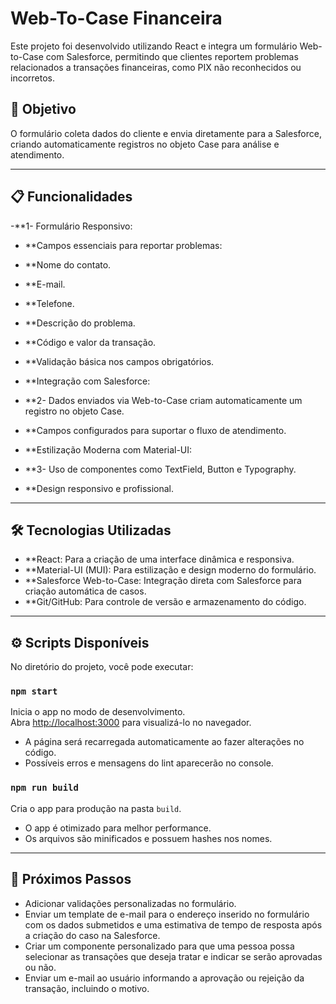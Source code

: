 # Web-To-Case Financeira

Este projeto foi desenvolvido utilizando React e integra um formulário Web-to-Case com Salesforce, permitindo que clientes reportem problemas relacionados a transações financeiras, como PIX não reconhecidos ou incorretos.

## 🎯 Objetivo

O formulário coleta dados do cliente e envia diretamente para a Salesforce, criando automaticamente registros no objeto Case para análise e atendimento.

---

## 📋 Funcionalidades

-**1- Formulário Responsivo:

- **Campos essenciais para reportar problemas:
- **Nome do contato.
- **E-mail.
- **Telefone.
- **Descrição do problema.
- **Código e valor da transação.
- **Validação básica nos campos obrigatórios.
- **Integração com Salesforce:

- **2- Dados enviados via Web-to-Case criam automaticamente um registro no objeto Case.
- **Campos configurados para suportar o fluxo de atendimento.
- **Estilização Moderna com Material-UI:

- **3- Uso de componentes como TextField, Button e Typography.
- **Design responsivo e profissional.
  
---

## 🛠️ Tecnologias Utilizadas

- **React: Para a criação de uma interface dinâmica e responsiva.
- **Material-UI (MUI): Para estilização e design moderno do formulário.
- **Salesforce Web-to-Case: Integração direta com Salesforce para criação automática de casos.
- **Git/GitHub: Para controle de versão e armazenamento do código.

---

## **⚙️ Scripts Disponíveis**
No diretório do projeto, você pode executar:

### **`npm start`**
Inicia o app no modo de desenvolvimento.  
Abra [http://localhost:3000](http://localhost:3000) para visualizá-lo no navegador.

- A página será recarregada automaticamente ao fazer alterações no código.
- Possíveis erros e mensagens do lint aparecerão no console.

### **`npm run build`**
Cria o app para produção na pasta `build`.  
- O app é otimizado para melhor performance.
- Os arquivos são minificados e possuem hashes nos nomes.
  
---

## **📌 Próximos Passos**
- Adicionar validações personalizadas no formulário.
- Enviar um template de e-mail para o endereço inserido no formulário com os dados submetidos e uma estimativa de tempo de resposta após a criação do caso na Salesforce.
- Criar um componente personalizado para que uma pessoa possa selecionar as transações que deseja tratar e indicar se serão aprovadas ou não.
- Enviar um e-mail ao usuário informando a aprovação ou rejeição da transação, incluindo o motivo.
